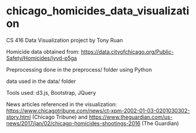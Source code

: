 # chicago_homicides_data_visualization

CS 416 Data Visualization project by Tony Ruan

Homicide data obtained from: https://data.cityofchicago.org/Public-Safety/Homicides/iyvd-p5ga

Preprocessing done in the preprocess/ folder using Python

data used in the data/ folder

Tools used: d3.js, Bootstrap, JQuery

News articles referenced in the visualization: https://www.chicagotribune.com/news/ct-xpm-2002-01-03-0201030302-story.html (Chicago Tribune) and https://www.theguardian.com/us-news/2017/jan/02/chicago-homicides-shootings-2016 (The Guardian)
